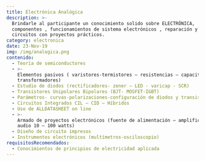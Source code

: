 ```yaml
---
title: Electrónica Analógica
description: >-
  Brindarle al participante un conocimiento solido sobre ELECTRÓNICA,  testeo de
  componentes , funcionamientos de sistema electrónicos , reparación y armado de
  circuitos con proyectos prácticos.
category: electronica
date: 23-Nov-19
img: /img/analogica.png
contenido:
  - Teoría de semiconductores
  - >-
    Elementos pasivos ( varistores-termistores – resistencias – capacitores –
    transformadores)
  - Estudio de diodos (rectificadores- zener – LED - varicap - SCR)
  - Transistores Unipolares Bipolares (BJT- MOSFET-IGBT)
  - Parámetros- curvas-polarizaciones-configuración de diodos y transistores
  - Circuitos Integrados CIL – CID – Híbridos
  - Uso de ALLDATASHEET on line
  - >-
    Armado de proyectos electrónicos (fuente de alimentación – amplificador de
    audio 10 – 100 watts)
  - Diseño de circuito impresos
  - Instrumentos electrónicos (multímetros-osciloscopio)
requisitosRecomendados:
  - Conocimientos de principios de electricidad aplicada
---
```


